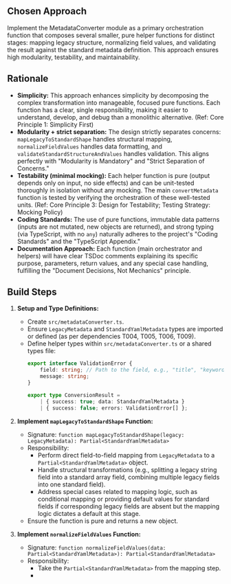 ## Chosen Approach
Implement the MetadataConverter module as a primary orchestration function that composes several smaller, pure helper functions for distinct stages: mapping legacy structure, normalizing field values, and validating the result against the standard metadata definition. This approach ensures high modularity, testability, and maintainability.

## Rationale
- **Simplicity:** This approach enhances simplicity by decomposing the complex transformation into manageable, focused pure functions. Each function has a clear, single responsibility, making it easier to understand, develop, and debug than a monolithic alternative. (Ref: Core Principle 1: Simplicity First)
- **Modularity + strict separation:** The design strictly separates concerns: `mapLegacyToStandardShape` handles structural mapping, `normalizeFieldValues` handles data formatting, and `validateStandardStructureAndValues` handles validation. This aligns perfectly with "Modularity is Mandatory" and "Strict Separation of Concerns."
- **Testability (minimal mocking):** Each helper function is pure (output depends only on input, no side effects) and can be unit-tested thoroughly in isolation without any mocking. The main `convertMetadata` function is tested by verifying the orchestration of these well-tested units. (Ref: Core Principle 3: Design for Testability; Testing Strategy: Mocking Policy)
- **Coding Standards:** The use of pure functions, immutable data patterns (inputs are not mutated, new objects are returned), and strong typing (via TypeScript, with no `any`) naturally adheres to the project's "Coding Standards" and the "TypeScript Appendix."
- **Documentation Approach:** Each function (main orchestrator and helpers) will have clear TSDoc comments explaining its specific purpose, parameters, return values, and any special case handling, fulfilling the "Document Decisions, Not Mechanics" principle.

## Build Steps
1.  **Setup and Type Definitions:**
    *   Create `src/metadataConverter.ts`.
    *   Ensure `LegacyMetadata` and `StandardYamlMetadata` types are imported or defined (as per dependencies T004, T005, T006, T009).
    *   Define helper types within `src/metadataConverter.ts` or a shared types file:
        ```typescript
        export interface ValidationError {
            field: string; // Path to the field, e.g., "title", "keywords[0]"
            message: string;
        }

        export type ConversionResult =
            | { success: true; data: StandardYamlMetadata }
            | { success: false; errors: ValidationError[] };
        ```

2.  **Implement `mapLegacyToStandardShape` Function:**
    *   Signature: `function mapLegacyToStandardShape(legacy: LegacyMetadata): Partial<StandardYamlMetadata>`
    *   Responsibility:
        *   Perform direct field-to-field mapping from `LegacyMetadata` to a `Partial<StandardYamlMetadata>` object.
        *   Handle structural transformations (e.g., splitting a legacy string field into a standard array field, combining multiple legacy fields into one standard field).
        *   Address special cases related to mapping logic, such as conditional mapping or providing default values for standard fields if corresponding legacy fields are absent but the mapping logic dictates a default at this stage.
    *   Ensure the function is pure and returns a new object.

3.  **Implement `normalizeFieldValues` Function:**
    *   Signature: `function normalizeFieldValues(data: Partial<StandardYamlMetadata>): Partial<StandardYamlMetadata>`
    *   Responsibility:
        *   Take the `Partial<StandardYamlMetadata>` from the mapping step.
        *
